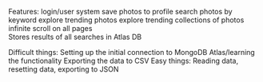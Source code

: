 Features:	login/user system
          	save photos to profile
		search photos by keyword
		explore trending photos
		explore trending collections of photos
		infinite scroll on all pages	
		Stores results of all searches in Atlas DB

Difficult things: Setting up the initial connection to MongoDB Atlas/learning the functionality
		  Exporting the data to CSV
Easy things:	  Reading data, resetting data, exporting to JSON

		  